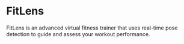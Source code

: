 # FitLens
FitLens is an advanced virtual fitness trainer that uses real-time pose detection to guide and assess your workout performance.
